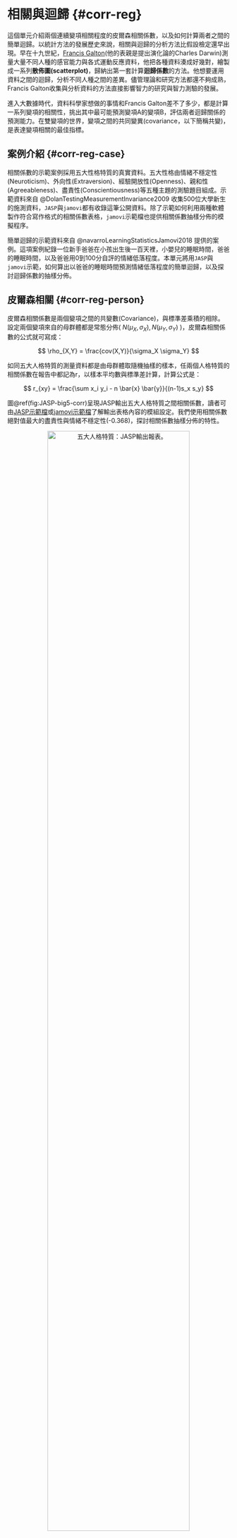 # 相關與迴歸 {#corr-reg}

這個單元介紹兩個連續變項相關程度的皮爾森相關係數，以及如何計算兩者之間的簡單迴歸。以統計方法的發展歷史來說，相關與迴歸的分析方法比假設檢定還早出現。早在十九世紀，[Francis Galton](https://en.wikipedia.org/wiki/Francis_Galton)(他的表親是提出演化論的Charles Darwin)測量大量不同人種的感官能力與各式運動反應資料，他把各種資料湊成好幾對，繪製成一系列**散佈圖(scatterplot)**，歸納出第一套計算**迴歸係數**的方法。他想要運用資料之間的迴歸，分析不同人種之間的差異。儘管理論和研究方法都還不夠成熟，Francis Galton收集與分析資料的方法直接影響智力的研究與智力測驗的發展。

進入大數據時代，資料科學家想做的事情和Francis Galton差不了多少，都是計算一系列變項的相關性，挑出其中最可能預測變項A的變項B，評估兩者迴歸關係的預測能力。在雙變項的世界，變項之間的共同變異(covariance，以下簡稱共變)，是表達變項相關的最佳指標。

## 案例介紹 {#corr-reg-case}

相關係數的示範案例採用五大性格特質的真實資料。五大性格由情緒不穩定性(Neuroticism)、外向性(Extraversion)、經驗開放性(Openness)、親和性(Agreeableness)、盡責性(Conscientiousness)等五種主題的測驗題目組成。示範資料來自 @DolanTestingMeasurementInvariance2009 收集500位大學新生的施測資料，`JASP`與`jamovi`都有收錄這筆公開資料。除了示範如何利用兩種軟體製作符合寫作格式的相關係數表格，`jamovi`示範檔也提供相關係數抽樣分佈的模擬程序。

簡單迴歸的示範資料來自 @navarroLearningStatisticsJamovi2018 提供的案例。這項案例紀錄一位新手爸爸在小孩出生後一百天裡，小嬰兒的睡眠時間，爸爸的睡眠時間，以及爸爸用0到100分自評的情緒低落程度。本單元將用`JASP`與`jamovi`示範，如何算出以爸爸的睡眠時間預測情緒低落程度的簡單迴歸，以及探討迴歸係數的抽樣分佈。


## 皮爾森相關 {#corr-reg-person}

皮爾森相關係數是兩個變項之間的共變數(Covariance)，與標準差乘積的相除。設定兩個變項來自的母群體都是常態分佈( $N(\mu_X, \sigma_X), N(\mu_Y, \sigma_Y)$ )，皮爾森相關係數的公式就可寫成：

$$ \rho_{X,Y} = \frac{cov(X,Y)}{\sigma_X \sigma_Y} $$

如同五大人格特質的測量資料都是由母群體取隨機抽樣的樣本，任兩個人格特質的相關係數在報告中都記為r，以樣本平均數與標準差計算，計算公式是：

$$ r_{xy} = \frac{\sum x_i y_i - n \bar{x} \bar{y}}{(n-1)s_x s_y} $$

圖\@ref(fig:JASP-big5-corr)呈現JASP輸出五大人格特質之間相關係數，讀者可由[JASP示範檔](https://osf.io/jk8vs/)或[jamovi示範檔](https://osf.io/8y6bq/)了解輸出表格內容的模組設定。我們使用相關係數絕對值最大的盡責性與情緒不穩定性(-0.368)，探討相關係數抽樣分佈的特性。

<div class="figure" style="text-align: center">
<img src="images/unit08_big5_correlations.PNG" alt="五大人格特質：JASP輸出報表。" width="80%" />
<p class="caption">(\#fig:JASP-big5-corr)五大人格特質：JASP輸出報表。</p>
</div>

### 相關係數的抽樣分佈 {#corr-reg-r-sampling}

`JASP`與`jamovi`提供的相關係數範例資料，都有上百筆的觀察值。原因是樣本數不足一百的隨機樣本所累積的抽樣分佈，不會是像常態分佈一樣的對稱分佈，如此一來必定造成型一與型二錯誤率的估計偏差。樣本數不足時需要使用**費雪轉換**，才能將抽樣分佈轉換為常態分佈。以下費雪轉換公式，可轉換所有來自同一母群體的所有樣本相關係數。轉換後的樣本相關係數平均數會略高於原始平均數，**標準誤**必接近$\frac{1}{\sqrt{n-3}}$。

$$F(r) = \frac{1}{2} ln \frac{1+r}{1-r}$$

<div class="figure">
<img src="08-corrreg_files/figure-html/big5-smalln-1.png" alt="設定樣本數為十二位學生，五大人格特質相關係數的抽樣分佈。" width="672" />
<p class="caption">(\#fig:big5-smalln)設定樣本數為十二位學生，五大人格特質相關係數的抽樣分佈。</p>
</div>

以 @DolanTestingMeasurementInvariance2009 的五大人格特質資料 為例，如果盡責性與情緒不穩定性相關係數的母群體是$\rho = -0.368$，只收集12位學生的資料，模擬10000筆樣本相關係數形成的抽樣分佈如同圖\@ref(fig:big5-smalln)呈現負偏態的黑色曲線，與分佈中心是-0.368的常態分佈(綠色曲線)有明顯的差異。10000樣本相關係數經過費雪轉換，形成的抽樣分佈(藍色曲線)與平均數是-0.4及標準誤是0.33的常態分佈(紅色曲線)完全契合，此標準誤相當接近以公式$\frac{1}{\sqrt{n-3}}$計算的0.33。


<div class="figure">
<img src="08-corrreg_files/figure-html/big5-largen-1.png" alt="設定樣本數為五百位學生，五大人格特質相關係數的抽樣分佈。" width="672" />
<p class="caption">(\#fig:big5-largen)設定樣本數為五百位學生，五大人格特質相關係數的抽樣分佈。</p>
</div>

將樣本數增加至如至500人，樣本相關係數的抽樣分佈就會契合對稱的機率分佈，如圖\@ref(fig:big5-largen)代表抽樣分佈的黑色曲線，完全符合抽樣分佈平均數-0.37與標準誤0.04的常態分佈(綠色曲線)。費雪轉轉換後的抽樣分佈(藍色曲線)雖然也符合常態分佈(紅色曲線)，但是估計的期望值-0.39明顯不同於母群體。由此例可知，運用相關係數分析資料的研究，要獲得不偏的相關係數估計值，收集的樣本數要達到上百筆。

相關係數的抽樣分佈貝有常態性，所以能運用t機率分佈，以假設檢定或信賴區間分析當下資料估計的相關係數，是否相容於無相關的狀況，即相關係數為0。如果這筆樣本不是來自相關係數為0的母群體，只有相當低的機率出自相關係數為0的抽樣分佈。圖\@ref(fig:big5-hypo)呈現分析相關係數是否為0，對立假設與虛無假設的模擬抽樣分佈。


<div class="figure">
<img src="08-corrreg_files/figure-html/big5-hypo-1.png" alt="樣本數為200，五大人格特質之相關係數是否為0的假設檢定。" width="672" />
<p class="caption">(\#fig:big5-hypo)樣本數為200，五大人格特質之相關係數是否為0的假設檢定。</p>
</div>


### 相關係數的強度 {#corr-reg-strength}

圖\@ref(fig:big5-hypo)也體現相關係數是一種效果量，所以一次研究得到的相關係數要多高才算理想，必須考慮收集的樣本數。有些統計教材表列所謂的強中弱相關係數，這樣的區分並未考慮樣本數。在此以檢定水準為.05的雙側t檢定為例，圖\@ref(fig:corr-crit)列出自由度1到100，與可否定虛無假設的最小相關係數。讀者可運用[jaomvi示範檔案](https://osf.io/8y6bq/)，自行修改樣本數與檢定水準的p值，察看符合需要的理想樣本數與相關係數。

<div class="figure">
<img src="08-corrreg_files/figure-html/corr-crit-1.png" alt="檢定水準為.05的雙側t檢定之判斷水準與樣本數(自由度)之變化" width="672" />
<p class="caption">(\#fig:corr-crit)檢定水準為.05的雙側t檢定之判斷水準與樣本數(自由度)之變化</p>
</div>


### 相關係數的意義

估計變項之間的相關性通常是一項研究問題的開始，因為發現兩個變項之間存在不為零的相關性，其實有許多意義。圖\@ref(fig:corr-reasons)展示最有可能的五種：自變項與依變項因機遇同時存在(chance)；自變項影響依變項的變化(causation)；依變項影響自變項的變化(reverse causation)；混淆變項同時影響自變項與依變項(confounding)；自變項與依變項經過中介變項相互影響(selection;moderation)。

究竟有明顯相關的自變項與依變項是那一種意義？需要進一步研究才能區分。該採取那種研究策略，最好有能引導分辨變項關係的理論，研究者才能掌握最適當的策略。心理科學研究追求的最佳理論，有指引變項之間因果關係的功能，然而任何科學一開始並不會有堅實的理論，需要研究者以清晰的研究設計，收集大量可核實的資料，才能提供更新理論的材料。

<div class="figure" style="text-align: center">
<img src="images/unit08_cor_reasons.png" alt="相關係數的各種意義。Thomas Lumley提供(推特帳號：@tslumley)。" width="80%" />
<p class="caption">(\#fig:corr-reasons)相關係數的各種意義。Thomas Lumley提供(推特帳號：@tslumley)。</p>
</div>


## 簡單迴歸 {#corr-reg-simple}

迴歸的重要功能是透過自變項(X)的數值，預測依變項(Y)的觀察而獲得的數值。自變項與依變項資料能形成無限多種線性迴歸關係，有最大預測力的迴歸關係，必然涵括自變項與依變項的平均數，且自變項估計的依變項數值($\hat{Y}$)與真實的依變項(Y)數值之差異最小。預測數值與真實數值的差異是以差異平方和總計，所以使用這種方式求得的迴歸關係又稱為**最小平方迴歸**。簡單迴歸關係的自變項必然與迴歸係數(b)與截距(a)構成線性關係，如同下方的迴歸式。

$$ \hat{Y} = b \cdot X + a $$

如果自變項(X)與依變項(Y)是正相關，截距(a)是以自變項(X)的資料，預測依變項(Y)範圍的最小值，例如圖\@ref(fig:reg-positive)；如果兩者是負相關，截距(a)是可預測範圍的最大值，例如圖\@ref(fig:reg-negative)。由此可知迴歸係數與相關係數有密切的關聯，迴歸係數也是一種隨機變數，接著透過範例分析，了解如何運用與迴歸係數有關的參數，評估迴歸關係的預測力。


<div class="figure" style="text-align: center">
<img src="images/unit08_reg_positive.PNG" alt="自變項與依變項是正相關的簡單迴歸：以鳶尾花資料庫的versicolor花瓣長度與花瓣寬度為例。" width="80%" />
<p class="caption">(\#fig:reg-positive)自變項與依變項是正相關的簡單迴歸：以鳶尾花資料庫的versicolor花瓣長度與花瓣寬度為例。</p>
</div>


<div class="figure" style="text-align: center">
<img src="images/unit08_reg_negative.PNG" alt="自變項與依變項是負相關的簡單迴歸：以鳶尾花資料庫的setosa與versicolor花瓣長度與花萼寬度為例。" width="80%" />
<p class="caption">(\#fig:reg-negative)自變項與依變項是負相關的簡單迴歸：以鳶尾花資料庫的setosa與versicolor花瓣長度與花萼寬度為例。</p>
</div>


### 範例分析示範  {#corr-reg-demo}

我們使用新手爸爸照顧小嬰兒100天紀錄，運用簡單迴歸以爸爸的睡眠時間預測爸爸情緒低落程度，透過[JASP示範檔案](https://osf.io/bmgtv/)與[jamovi示範檔案](https://osf.io/g5ycu/)示範如何計算以及擷取報告資訊。`JASP`使用`Regression`模組的`Linear Regression`功能，在設定選單的**Dependent Variable**匯入**dan.grump**；**Covariates**匯入**dan.sleep**。即可輸出圖\@ref(fig:JASP-reg)的報表：從上面開始第一個表格*Model Summary*是預設輸出的報告，其中的R(0.903)是自變項與依變項相關係數之絕對值，$R^2$(0.816)是依變項的變異可被自變項估計的比例，但是這個數值在簡單迴歸並無明顯功能。第二個報表*ANOVA*需要於設定選單裡的`Statistics`勾選**Model fit**，這份報表報告的內容於稍後單元\@ref(corr-reg-least)介紹。第三個報表*Coefficients*需要於設定選單裡的`Statistics`勾選**Estimates**，這個報表指出這道直線迴歸的截距是125.96，迴歸係數是-8.937，所以報告中的線性迴歸式是：

$$ \hat{Y} = -8.937 \cdot X + 125.96 $$


迴歸係數與截距都是隨機變數，所以報表有兩項數值是否為0的統計檢定結果；*Coefficients*報表的另一個重點是*Standardized*這欄的數值只有自變項，這個數值是**標準化迴歸係數**，也就是相關係數(-0.903)，是以兩個變項資料的標準化分數($z_y, z_x$)得到的迴歸關係，所以迴歸線必定通過散佈圖座標軸原點，截距必為0。最後一個*Descriptivies*報表要勾選設定選單裡`Statistics`的**Descriptives**，呈現兩個變項的資料個數、平均值、樣本標準差、與樣本標準誤。情緒低落程度的估計標準誤(1.005)除以爸爸睡眠時間的估計標準誤(0.102)，再乘以兩個變項的相關係數(-0.903)，就是迴歸係數-8.9。所以簡單迴歸的迴歸係數與相關係數，能運用以下公式相互換算：

$$r_{xy} = \frac{se_y}{se_x} \cdot b$$

<div class="figure" style="text-align: center">
<img src="images/unit08_JASP_reg.PNG" alt="新手爸爸育兒紀錄簡單迴歸分析：JASP輸出報表。" width="80%" />
<p class="caption">(\#fig:JASP-reg)新手爸爸育兒紀錄簡單迴歸分析：JASP輸出報表。</p>
</div>

### 迴歸係數的抽樣分佈 {#corr-reg-coff-sampling}

<div class="figure">
<img src="08-corrreg_files/figure-html/reg-sample-1.png" alt="樣本數為100，迴歸係數之抽樣分佈。" width="672" />
<p class="caption">(\#fig:reg-sample)樣本數為100，迴歸係數之抽樣分佈。</p>
</div>

我們已知迴歸係數也是一種隨機變數，所以只要改裝相關係數抽樣分佈的模擬程序，就能探索迴歸係數的抽樣分佈。在[jamovi示範檔案](https://osf.io/g5ycu/)的模擬程序程式碼首四行的設定參數，除了樣本數與相關係數，還有設定自變項與依變項的樣本標準誤。這段模擬程序以新手爸爸的分析結果設定這四個數值，得到圖\@ref(fig:reg-sample)符合常態分佈的抽樣分佈。這道抽樣分佈的平均數是-0.9，標準誤是0.44，極為接近圖\@ref(fig:JASP-reg)的*Coefficients*報表報告的標準化迴歸係數，以及自變項的標準誤。讀者可以嘗試改變兩個變項的標準誤，形成的抽樣分佈雖然標準誤會有變化，平均數依然接近標準化迴歸係數。

### 最小平方法 {#corr-reg-least}

現在來談談最小平方法的真正意義：有最大預測力的迴歸關係，實際的依變項數值與依變項預測值的差異平方和，是所有迴歸關係之中最小的。首先我們先了解，經由迴歸線得到的依變項預測值，與依變項平均值的差異平方和($\sum(\hat{Y} - \bar{Y})^2$)，必定小於實際的依變項數值與依變項平均值的差異平方和($\sum(Y - \bar{Y})^2$)，也就是依變項實際資料變異數的分子。前者通常稱為迴歸變異平方和(Sum of Squared Regression，簡記SSR)，後者通常程為總變異平方和(Sum of Squared Total，簡記SST)。

SST與SSR之間的差異等於實際的依變項數值與依變項預測值的差異之平方和($\sum(Y - \hat{Y})^2$)，這些差異值在統計學中被稱為殘差(residual)，總和稱為殘差平方和(Sum of Squared Error，簡記SSE)。除了殘差平方和與迴歸變異平方和的總和必然等於總變異平方和，符合最小平方的迴歸關係，殘差平方和必須小於其他線性迴歸。符合最小平方的迴歸係，也會得到SSR佔SST的比例，等於自變項與依項數的相關係數平方($R^2$)，所以這個參數又稱為決定係數。

根據圖\@ref(fig:JASP-reg)的*ANOVA*報表，可知爸爸育兒紀錄迴歸分析的SST是9998.590，SSR與SSE分別是8159.876與1838.714，讀者可檢視[jamovi示範檔案](https://osf.io/g5ycu/)資料的三個計算變項：`squared.total`，`squared.regression`，`squared.residual`，其內皆是各筆資料的差異值平方，運用描述統計模組計算所有差異平方和之總和，確實符合上述數值。

<!---
*ANOVA*報表的F檢定確定迴歸差異平方和的平均值(Mean Squared Regression)，顯著大於殘差平方和的平均值(Mean Squared Error)。


如果迴歸係數的t檢定確定迴歸係數不為零，F檢定的報告應該也會一致。有關F檢定的原理與使用方法，我們將在第\@ref(oneway-anova)單元學習。

所有估計值與依變項平均的差異平方總和，正是迴歸平方和(Sum of Squared Regression)。兩種平方和的加總，剛好就是觀察值與依變項平均的差異平方總和(Sum of Squared Total)。
--->

### 簡單迴歸的信賴區間  {#corr-reg-ci}

在前面的單元裡，我們都有學到計算信賴區間的方法。簡單迴歸的信賴區間是指根據設定的信賴水準(如95%)，有多少比例的依變項觀察值，是在迴歸線的預測範圍之內。`jamovi`線性迴歸模組提供的繪圖選項，能標示信賴區間範圍，如圖\@ref(fig:jamovi-reg)的示範。信賴區間的寛度是估計標準誤的倍數，從以下估計標準誤公式可知，正是殘差平方和平均值的開根號。

$$S_{y \cdot x} = \sqrt{\frac{(Y-\hat{Y})^2}{n-2}}$$


<div class="figure" style="text-align: center">
<img src="images/unit08_reg_line.png" alt="新手爸爸育兒紀錄簡單迴歸分析：以jamovi繪製迴歸線與95%估計區間。" width="80%" />
<p class="caption">(\#fig:jamovi-reg)新手爸爸育兒紀錄簡單迴歸分析：以jamovi繪製迴歸線與95%估計區間。</p>
</div>

## 總結 {#corr-reg-summary}

- 相關係數代表兩個變項之間的相關性，其中有多重意義。
- 小樣本資料估計的相關係數通常有偏誤，Fisher校正能使資料符合常態，卻無法修正偏誤。
- 簡單迴歸在測量誤差範圍內，描述依變項數據隨自變項數據變化的趨勢。
- 樣本數足夠時，相關係數與迴歸係數的抽樣分佈都符合常態性，能運用t機率分佈進行假設檢定與估計信賴區間。

## 習題 {#corr-reg-practice} 

- TBA
